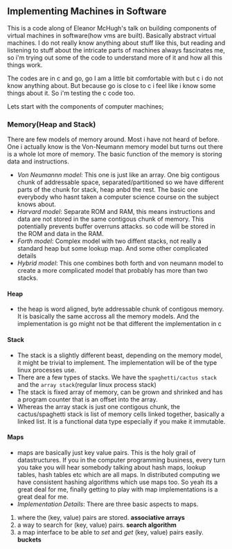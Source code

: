 ## Implementing Machines in Software
This is a code along of Eleanor McHugh's talk on building components of virtual
machines in software(how vms are built). Basically abstract virtual machines. I do not really know anything about stuff like this, but reading and listening to stuff about the intricate
parts of machines always fascinates me, so i'm trying out some of the code to
understand more of it and how all this things work.

The codes are in c and go, go I am a little bit comfortable with but c i do not
know anything about. But because go is close to c i feel like i know some things
about it. So i'm testing the c code too.

Lets start with the components of computer machines;

### Memory(Heap and Stack)
There are few models of memory around. Most i have not heard of before. One
i actually know is the Von-Neumann memory model but turns out there is a whole
lot more of memory. The basic function of the memory is storing data and
instructions.
- *Von Neumannn model*:
This one is just like an array. One big contigous chunk of addressable space,
separated/partitioned so we have different parts of the chunk for stack, heap
anbd the rest. The basic one everybody who hasnt taken a computer science course
on the subject knows about. 
- *Harvard model*:
Separate ROM and RAM, this means instructions and data are not stored in the
same contigous chunk of memory. This potentially prevents buffer overruns
attacks. so code will be stored in the ROM and data in the RAM.
- *Forth model*:
Complex model with two diffent stacks, not really a standard heap but some
lookup map. And some other complicated details
- *Hybrid model*:
This one combines both forth and von neumann model to create a more
complicated model that probably has more than two stacks.
#### Heap
- the heap is word aligned, byte addressable chunk of contigous memory. It is
  basically the same accross all the memory models. And the implementation is go
might not be that different the implementation in c
#### Stack
- The stack is a slightly different beast, depending on the memory model, it
  might be trivial to implement. The implementation will be of the type linux
processes use.
- There are a few types of stacks. We have the `spaghetti/cactus stack` and the
  `array stack`(regular linux process stack)
- The stack is fixed array of memory, can be grown and shrinked and has
  a program counter that is an offset into the array.
- Whereas the array stack is just one contigous chunk, the cactus/spaghetti
  stack is list of memory cells linked together, basically a linked list. It is
a functional data type especially if you make it immutable.
#### Maps
- maps are basically just key value pairs. This is the holy grail of
  datastructures. If you in the computer programming business, every turn you
take you will hear somebody talking about hash maps, lookup tables, hash tables
etc which are all maps. In distributed computing we have consistent hashing
algorithms which use maps too. So yeah its a great deal for me, finally getting
to play with map implementations is a great deal for me.
- *Implementation Details*:
There are three basic aspects to maps.
1. where the (key, value) pairs are stored. __associative arrays__
2. a way to search for (key, value) pairs. __search algorithm__
3. a map interface to be able to *set* and *get* (key, value) pairs easily.
   __buckets__
